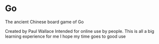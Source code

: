 Go
==

The ancient Chinese board game of Go

Created by Paul Wallace
Intended for online use by people.
This is all a big learning experience for me
I hope my time goes to good use
